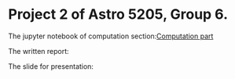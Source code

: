 # Project 2 of Astro 5205, Group 6.

The jupyter notebook of computation section:[Computation part](https://github.com/Hu1haoZhang/astro-5205-project2-group6/blob/main/Week_03_Measuring_Mass_Radius_Density.ipynb)

The written report: 

The slide for presentation:
